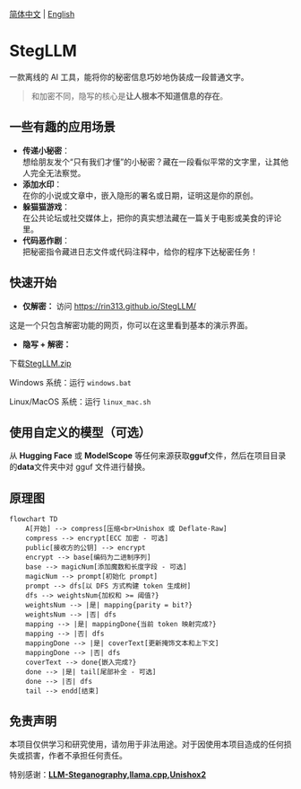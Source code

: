 [简体中文](README.md) | [English](README_en.md)

# StegLLM

一款离线的 AI 工具，能将你的秘密信息巧妙地伪装成一段普通文字。
> 和加密不同，隐写的核心是**让人根本不知道信息的存在**。

## 一些有趣的应用场景

- **传递小秘密**：  
  想给朋友发个“只有我们才懂”的小秘密？藏在一段看似平常的文字里，让其他人完全无法察觉。
- **添加水印**：  
  在你的小说或文章中，嵌入隐形的署名或日期，证明这是你的原创。
- **躲猫猫游戏**：  
  在公共论坛或社交媒体上，把你的真实想法藏在一篇关于电影或美食的评论里。
- **代码恶作剧**：  
  把秘密指令藏进日志文件或代码注释中，给你的程序下达秘密任务！

## 快速开始
- **仅解密：** 访问 https://rin313.github.io/StegLLM/

这是一个只包含解密功能的网页，你可以在这里看到基本的演示界面。

- **隐写 + 解密：**

下载[StegLLM.zip](https://github.com/Rin313/StegLLM/releases)

Windows 系统：运行 `windows.bat`

Linux/MacOS 系统：运行 `linux_mac.sh`

## 使用自定义的模型（可选）

从 **Hugging Face** 或 **ModelScope** 等任何来源获取**gguf**文件，然后在项目目录的**data**文件夹中对 gguf 文件进行替换。

## 原理图

```mermaid
flowchart TD
    A[开始] --> compress[压缩<br>Unishox 或 Deflate-Raw]
    compress --> encrypt[ECC 加密 - 可选]
    public[接收方的公钥] --> encrypt
    encrypt --> base[编码为二进制序列]
    base --> magicNum[添加魔数和长度字段 - 可选]
    magicNum --> prompt[初始化 prompt]
    prompt --> dfs[以 DFS 方式构建 token 生成树]
    dfs --> weightsNum{加权和 >= 阈值?}
    weightsNum --> |是| mapping{parity = bit?}
    weightsNum --> |否| dfs
    mapping --> |是| mappingDone{当前 token 映射完成?}
    mapping --> |否| dfs
    mappingDone --> |是| coverText[更新掩饰文本和上下文]
    mappingDone --> |否| dfs
    coverText --> done{嵌入完成?}
    done --> |是| tail[尾部补全 - 可选]
    done --> |否| dfs
    tail --> endd[结束]
```

## 免责声明

本项目仅供学习和研究使用，请勿用于非法用途。对于因使用本项目造成的任何损失或损害，作者不承担任何责任。

特别感谢：**[LLM-Steganography](https://github.com/HighDoping/LLM-Steganography/),[llama.cpp](https://github.com/ggml-org/llama.cpp),[Unishox2](https://github.com/siara-cc/Unishox2)**
